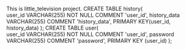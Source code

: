 This is little_television project.
CREATE TABLE history(  
    user_id VARCHAR(255) NOT NULL COMMENT 'user_id',
    history_data VARCHAR(255) COMMENT 'history_data',
    PRIMARY KEY(user_id, history_data)
);
CREATE TABLE user(  
    user_id VARCHAR(255) NOT NULL COMMENT 'user_id',
    password VARCHAR(255) COMMENT 'password',
    PRIMARY KEY (user_id)
);
